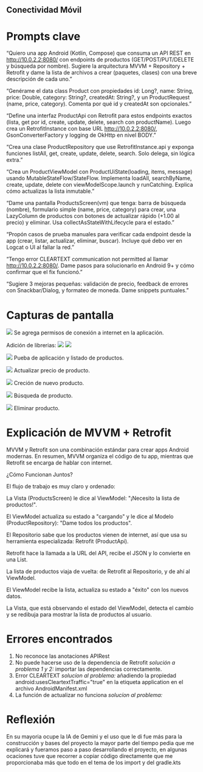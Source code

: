 ## Conectividad Móvil ##

# Prompts clave #
“Quiero una app Android (Kotlin, Compose) que consuma un API REST en http://10.0.2.2:8080/ con endpoints de productos (GET/POST/PUT/DELETE y búsqueda por nombre). Sugiere la arquitectura MVVM + Repository + Retrofit y dame la lista de archivos a crear (paquetes, clases) con una breve descripción de cada uno.”

“Genérame el data class Product con propiedades id: Long?, name: String, price: Double, category: String?, createdAt: String?, y un ProductRequest (name, price, category). Comenta por qué id y createdAt son opcionales.”

“Define una interfaz ProductApi con Retrofit para estos endpoints exactos (lista, get por id, create, update, delete, search con productName). Luego crea un RetrofitInstance con base URL http://10.0.2.2:8080/, GsonConverterFactory y logging de OkHttp en nivel BODY.”

“Crea una clase ProductRepository que use RetrofitInstance.api y exponga funciones listAll, get, create, update, delete, search. Solo delega, sin lógica extra.”

“Crea un ProductViewModel con ProductUiState(loading, items, message) usando MutableStateFlow/StateFlow. Implementa loadAll, searchByName, create, update, delete con viewModelScope.launch y runCatching. Explica cómo actualizas la lista inmutable.”

“Dame una pantalla ProductsScreen(vm) que tenga: barra de búsqueda (nombre), formulario simple (name, price, category) para crear, una LazyColumn de productos con botones de actualizar rápido (+1.00 al precio) y eliminar. Usa collectAsStateWithLifecycle para el estado.”

“Propón casos de prueba manuales para verificar cada endpoint desde la app (crear, listar, actualizar, eliminar, buscar). Incluye qué debo ver en Logcat o UI al fallar la red.”

“Tengo error CLEARTEXT communication not permitted al llamar http://10.0.2.2:8080/. Dame pasos para solucionarlo en Android 9+ y cómo confirmar que el fix funcionó.”

“Sugiere 3 mejoras pequeñas: validación de precio, feedback de errores con Snackbar/Dialog, y formateo de moneda. Dame snippets puntuales.”

# Capturas de pantalla #

![](docs/images/01.png)
Se agrega permisos de conexión a internet en la aplicación.

Adición de librerias:
![](docs/images/02.png)
![](docs/images/03.png)

![](docs/images/05.png)
Pueba de aplicación y listado de productos.

![](docs/images/06.png)
Actualizar precio de producto.

![](docs/images/07.png)
Creción de nuevo producto.

![](docs/images/08.png)
Búsqueda de producto.

![](docs/images/09.png)
Eliminar producto.

# Explicación de MVVM + Retrofit #
MVVM y Retrofit son una combinación estándar para crear apps Android modernas. En resumen, MVVM organiza el código de tu app, mientras que Retrofit se encarga de hablar con internet.

¿Cómo Funcionan Juntos?

El flujo de trabajo es muy claro y ordenado:

La Vista (ProductsScreen) le dice al ViewModel: "¡Necesito la lista de productos!".

El ViewModel actualiza su estado a "cargando" y le dice al Modelo (ProductRepository): "Dame todos los productos".

El Repositorio sabe que los productos vienen de internet, así que usa su herramienta especializada: Retrofit (ProductApi).

Retrofit hace la llamada a la URL del API, recibe el JSON y lo convierte en una List<Product>.

La lista de productos viaja de vuelta: de Retrofit al Repositorio, y de ahí al ViewModel.

El ViewModel recibe la lista, actualiza su estado a "éxito" con los nuevos datos.

La Vista, que está observando el estado del ViewModel, detecta el cambio y se redibuja para mostrar la lista de productos al usuario.

# Errores encontrados #
1. No reconoce las anotaciones APIRest
2. No puede hacerse uso de la dependencia de Retrofit
_solución a problema 1 y 2:_ importar las dependencias correctamente.
3. Error CLEARTEXT
_solucíon al problema:_ añadiendo la propiedad android:usesCleartextTraffic="true" en la etiqueta application en el archivo AndroidManifest.xml
4. La función de actualizar no funciona
_solucíon al problema:_

# Reflexión #
En su mayoria ocupe la IA de Gemini y el uso que le di fue más para la construcción y bases del proyecto la mayor parte del tiempo pedia que me explicará y fueramos paso a paso desarrollando el proyecto, en algunas ocaciones tuve que recorrer a copiar código directamente que me proporcionaba más que todo en el tema de los import y del gradle.kts
